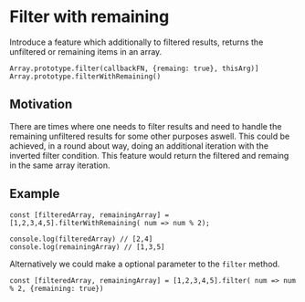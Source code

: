 # Filter with remaining

Introduce a feature which additionally to filtered results, returns the unfiltered or remaining items in an array.

`Array.prototype.filter(callbackFN, {remaing: true}, thisArg)]`
`Array.prototype.filterWithRemaining()`

## Motivation
There are times where one needs to filter results and need to handle the remaining unfiltered results for some other purposes aswell. This could be achieved, in a round about way, doing an additional iteration with the inverted filter condition. This feature would return the filtered and remaing in the same array iteration.

## Example
```
const [filteredArray, remainingArray] = [1,2,3,4,5].filterWithRemaining( num => num % 2);

console.log(filteredArray) // [2,4]
console.log(remainingArray) // [1,3,5]
```

Alternatively we could make a optional parameter to the `filter` method.

```
const [filteredArray, remainingArray] = [1,2,3,4,5].filter( num => num % 2, {remaining: true})
```

